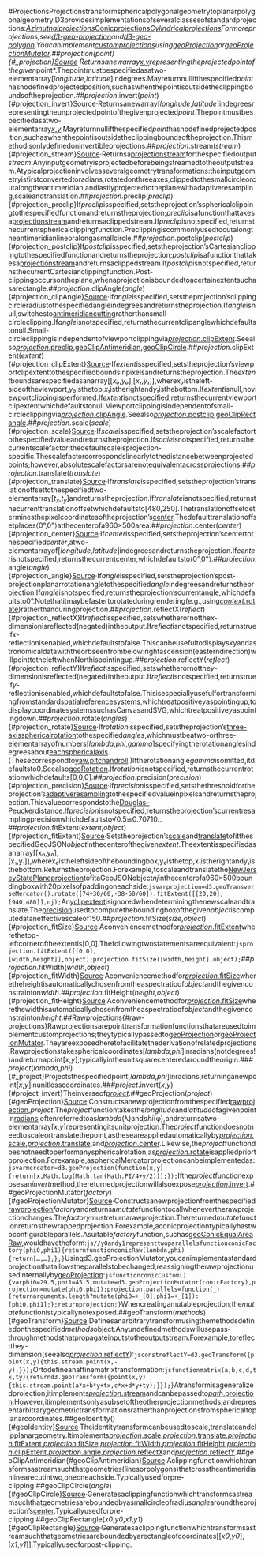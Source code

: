 #ProjectionsProjectionstransformsphericalpolygonalgeometrytoplanarpolygonalgeometry.D3providesimplementationsofseveralclassesofstandardprojections:*[Azimuthalprojections](./azimuthal.md)*[Conicprojections](./conic.md)*[Cylindricalprojections](./cylindrical.md)Formoreprojections,see[d3-geo-projection](https://github.com/d3/d3-geo-projection)and[d3-geo-polygon](https://github.com/d3/d3-geo-polygon).Youcanimplement[customprojections](#raw-projections)using[geoProjection](#geoProjection)or[geoProjectionMutator](#geoProjectionMutator).##*projection*(*point*){#_projection}[Source](https://github.com/d3/d3-geo/blob/main/src/projection/index.js)·Returnsanewarray[*x*,*y*](typicallyinpixels)representingtheprojectedpointofthegiven*point*.Thepointmustbespecifiedasatwo-elementarray[*longitude*,*latitude*]indegrees.Mayreturnnullifthespecified*point*hasnodefinedprojectedposition,suchaswhenthepointisoutsidetheclippingboundsoftheprojection.##*projection*.invert(*point*){#projection_invert}[Source](https://github.com/d3/d3-geo/blob/main/src/projection/index.js)·Returnsanewarray[*longitude*,*latitude*]indegreesrepresentingtheunprojectedpointofthegivenprojected*point*.Thepointmustbespecifiedasatwo-elementarray[*x*,*y*](typicallyinpixels).Mayreturnnullifthespecified*point*hasnodefinedprojectedposition,suchaswhenthepointisoutsidetheclippingboundsoftheprojection.Thismethodisonlydefinedoninvertibleprojections.##*projection*.stream(*stream*){#projection_stream}[Source](https://github.com/d3/d3-geo/blob/main/src/projection/index.js)·Returnsa[projectionstream](./stream.md)forthespecifiedoutput*stream*.Anyinputgeometryisprojectedbeforebeingstreamedtotheoutputstream.Atypicalprojectioninvolvesseveralgeometrytransformations:theinputgeometryisfirstconvertedtoradians,rotatedonthreeaxes,clippedtothesmallcircleorcutalongtheantimeridian,andlastlyprojectedtotheplanewithadaptiveresampling,scaleandtranslation.##*projection*.preclip(*preclip*){#projection_preclip}If*preclip*isspecified,setstheprojection’ssphericalclippingtothespecifiedfunctionandreturnstheprojection;*preclip*isafunctionthattakesa[projectionstream](./stream.md)andreturnsaclippedstream.If*preclip*isnotspecified,returnsthecurrentsphericalclippingfunction.Preclippingiscommonlyusedtocutalongtheantimeridianlineoralongasmallcircle.##*projection*.postclip(*postclip*){#projection_postclip}If*postclip*isspecified,setstheprojection’sCartesianclippingtothespecifiedfunctionandreturnstheprojection;*postclip*isafunctionthattakesa[projectionstream](./stream.md)andreturnsaclippedstream.If*postclip*isnotspecified,returnsthecurrentCartesianclippingfunction.Post-clippingoccursontheplane,whenaprojectionisboundedtoacertainextentsuchasarectangle.##*projection*.clipAngle(*angle*){#projection_clipAngle}[Source](https://github.com/d3/d3-geo/blob/main/src/projection/index.js)·If*angle*isspecified,setstheprojection’sclippingcircleradiustothespecifiedangleindegreesandreturnstheprojection.If*angle*isnull,switchesto[antimeridiancutting](https://observablehq.com/@d3/antimeridian-cutting)ratherthansmall-circleclipping.If*angle*isnotspecified,returnsthecurrentclipanglewhichdefaultstonull.Small-circleclippingisindependentofviewportclippingvia[*projection*.clipExtent](#projection_clipExtent).Seealso[*projection*.preclip](#projection_preclip),[geoClipAntimeridian](#geoClipAntimeridian),[geoClipCircle](#geoClipCircle).##*projection*.clipExtent(*extent*){#projection_clipExtent}[Source](https://github.com/d3/d3-geo/blob/main/src/projection/index.js)·If*extent*isspecified,setstheprojection’sviewportclipextenttothespecifiedboundsinpixelsandreturnstheprojection.The*extent*boundsarespecifiedasanarray\[\[<i>x₀</i>,<i>y₀</i>\],\[<i>x₁</i>,<i>y₁</i>\]\],where<i>x₀</i>istheleft-sideoftheviewport,<i>y₀</i>isthetop,<i>x₁</i>istherightand<i>y₁</i>isthebottom.If*extent*isnull,noviewportclippingisperformed.If*extent*isnotspecified,returnsthecurrentviewportclipextentwhichdefaultstonull.Viewportclippingisindependentofsmall-circleclippingvia[*projection*.clipAngle](#projection_clipAngle).Seealso[*projection*.postclip](#projection_postclip),[geoClipRectangle](#geoClipRectangle).##*projection*.scale(*scale*){#projection_scale}[Source](https://github.com/d3/d3-geo/blob/main/src/projection/index.js)·If*scale*isspecified,setstheprojection’sscalefactortothespecifiedvalueandreturnstheprojection.If*scale*isnotspecified,returnsthecurrentscalefactor;thedefaultscaleisprojection-specific.Thescalefactorcorrespondslinearlytothedistancebetweenprojectedpoints;however,absolutescalefactorsarenotequivalentacrossprojections.##*projection*.translate(*translate*){#projection_translate}[Source](https://github.com/d3/d3-geo/blob/main/src/projection/index.js)·If*translate*isspecified,setstheprojection’stranslationoffsettothespecifiedtwo-elementarray[<i>t<sub>x</sub></i>,<i>t<sub>y</sub></i>]andreturnstheprojection.If*translate*isnotspecified,returnsthecurrenttranslationoffsetwhichdefaultsto[480,250].Thetranslationoffsetdeterminesthepixelcoordinatesoftheprojection’s[center](#projection_center).Thedefaulttranslationoffsetplaces⟨0°,0°⟩atthecenterofa960×500area.##*projection*.center(*center*){#projection_center}[Source](https://github.com/d3/d3-geo/blob/main/src/projection/index.js)·If*center*isspecified,setstheprojection’scentertothespecified*center*,atwo-elementarrayof[*longitude*,*latitude*]indegreesandreturnstheprojection.If*center*isnotspecified,returnsthecurrentcenter,whichdefaultsto⟨0°,0°⟩.##*projection*.angle(*angle*){#projection_angle}[Source](https://github.com/d3/d3-geo/blob/main/src/projection/index.js)·If*angle*isspecified,setstheprojection’spost-projectionplanarrotationangletothespecified*angle*indegreesandreturnstheprojection.If*angle*isnotspecified,returnstheprojection’scurrentangle,whichdefaultsto0°.Notethatitmaybefastertorotateduringrendering(e.g.,using[*context*.rotate](https://developer.mozilla.org/docs/Web/API/CanvasRenderingContext2D/rotate))ratherthanduringprojection.##*projection*.reflectX(*reflect*){#projection_reflectX}If*reflect*isspecified,setswhetherornotthe*x*-dimensionisreflected(negated)intheoutput.If*reflect*isnotspecified,returnstrueif*x*-reflectionisenabled,whichdefaultstofalse.Thiscanbeusefultodisplayskyandastronomicaldatawiththeorbseenfrombelow:rightascension(easterndirection)willpointtotheleftwhenNorthispointingup.##*projection*.reflectY(*reflect*){#projection_reflectY}If*reflect*isspecified,setswhetherornotthe*y*-dimensionisreflected(negated)intheoutput.If*reflect*isnotspecified,returnstrueif*y*-reflectionisenabled,whichdefaultstofalse.Thisisespeciallyusefulfortransformingfromstandard[spatialreferencesystems](https://en.wikipedia.org/wiki/Spatial_reference_system),whichtreatpositive*y*aspointingup,todisplaycoordinatesystemssuchasCanvasandSVG,whichtreatpositive*y*aspointingdown.##*projection*.rotate(*angles*){#projection_rotate}[Source](https://github.com/d3/d3-geo/blob/main/src/projection/index.js)·If*rotation*isspecified,setstheprojection’s[three-axissphericalrotation](https://observablehq.com/@d3/three-axis-rotation)tothespecified*angles*,whichmustbeatwo-orthree-elementarrayofnumbers[*lambda*,*phi*,*gamma*]specifyingtherotationanglesindegreesabout[eachsphericalaxis](https://observablehq.com/@d3/three-axis-rotation).(Thesecorrespondto[yaw,pitchandroll](https://en.wikipedia.org/wiki/Aircraft_principal_axes).)Iftherotationangle*gamma*isomitted,itdefaultsto0.Seealso[geoRotation](./math.md#geoRotation).If*rotation*isnotspecified,returnsthecurrentrotationwhichdefaults[0,0,0].##*projection*.precision(*precision*){#projection_precision}[Source](https://github.com/d3/d3-geo/blob/main/src/projection/index.js)·If*precision*isspecified,setsthethresholdfortheprojection’s[adaptiveresampling](https://observablehq.com/@d3/adaptive-sampling)tothespecifiedvalueinpixelsandreturnstheprojection.Thisvaluecorrespondstothe[Douglas–Peucker](https://en.wikipedia.org/wiki/Ramer–Douglas–Peucker_algorithm)distance.If*precision*isnotspecified,returnstheprojection’scurrentresamplingprecisionwhichdefaultsto√0.5≅0.70710…##*projection*.fitExtent(*extent*,*object*){#projection_fitExtent}[Source](https://github.com/d3/d3-geo/blob/main/src/projection/index.js)·Setstheprojection’s[scale](#projection_scale)and[translate](#projection_translate)tofitthespecifiedGeoJSON*object*inthecenterofthegiven*extent*.Theextentisspecifiedasanarray\[\[x₀,y₀\],\[x₁,y₁\]\],wherex₀istheleftsideoftheboundingbox,y₀isthetop,x₁istherightandy₁isthebottom.Returnstheprojection.Forexample,toscaleandtranslatethe[NewJerseyStatePlaneprojection](https://observablehq.com/@d3/new-jersey-state-plane)tofitaGeoJSONobject*nj*inthecenterofa960×500boundingboxwith20pixelsofpaddingoneachside:```jsvarprojection=d3.geoTransverseMercator().rotate([74+30/60,-38-50/60]).fitExtent([[20,20],[940,480]],nj);```Any[clipextent](#projection_clipExtent)isignoredwhendeterminingthenewscaleandtranslate.The[precision](#projection_precision)usedtocomputetheboundingboxofthegiven*object*iscomputedataneffectivescaleof150.##*projection*.fitSize(*size*,*object*){#projection_fitSize}[Source](https://github.com/d3/d3-geo/blob/main/src/projection/index.js)·Aconveniencemethodfor[*projection*.fitExtent](#projection_fitExtent)wherethetop-leftcorneroftheextentis[0,0].Thefollowingtwostatementsareequivalent:```jsprojection.fitExtent([[0,0],[width,height]],object);projection.fitSize([width,height],object);```##*projection*.fitWidth(*width*,*object*){#projection_fitWidth}[Source](https://github.com/d3/d3-geo/blob/main/src/projection/index.js)·Aconveniencemethodfor[*projection*.fitSize](#projection_fitSize)wheretheheightisautomaticallychosenfromtheaspectratioof*object*andthegivenconstrainton*width*.##*projection*.fitHeight(*height*,*object*){#projection_fitHeight}[Source](https://github.com/d3/d3-geo/blob/main/src/projection/index.js)·Aconveniencemethodfor[*projection*.fitSize](#projection_fitSize)wherethewidthisautomaticallychosenfromtheaspectratioof*object*andthegivenconstrainton*height*.##Rawprojections{#raw-projections}Rawprojectionsarepointtransformationfunctionsthatareusedtoimplementcustomprojections;theytypicallypassedto[geoProjection](#geoProjection)or[geoProjectionMutator](#geoProjectionMutator).Theyareexposedheretofacilitatethederivationofrelatedprojections.Rawprojectionstakesphericalcoordinates[*lambda*,*phi*]inradians(notdegrees!)andreturnapoint[*x*,*y*],typicallyintheunitsquarecenteredaroundtheorigin.###*project*(*lambda*,*phi*){#_project}Projectsthespecifiedpoint[<i>lambda</i>,<i>phi</i>]inradians,returninganewpoint[*x*,*y*]inunitlesscoordinates.###*project*.invert(*x*,*y*){#project_invert}Theinverseof[*project*](#_project).##geoProjection(*project*){#geoProjection}[Source](https://github.com/d3/d3-geo/blob/main/src/projection/index.js)·Constructsanewprojectionfromthespecified[rawprojection](#raw-projections),*project*.The*project*functiontakesthe*longitude*and*latitude*ofagivenpointin[radians](http://mathworld.wolfram.com/Radian.html),oftenreferredtoas*lambda*(λ)and*phi*(φ),andreturnsatwo-elementarray[*x*,*y*]representingitsunitprojection.The*project*functiondoesnotneedtoscaleortranslatethepoint,astheseareappliedautomaticallyby[*projection*.scale](#projection_scale),[*projection*.translate](#projection_translate),and[*projection*.center](#projection_center).Likewise,the*project*functiondoesnotneedtoperformanysphericalrotation,as[*projection*.rotate](#projection_rotate)isappliedpriortoprojection.Forexample,asphericalMercatorprojectioncanbeimplementedas:```jsvarmercator=d3.geoProjection(function(x,y){return[x,Math.log(Math.tan(Math.PI/4+y/2))];});```Ifthe*project*functionexposesan*invert*method,thereturnedprojectionwillalsoexpose[*projection*.invert](#projection_invert).##geoProjectionMutator(*factory*){#geoProjectionMutator}[Source](https://github.com/d3/d3-geo/blob/main/src/projection/index.js)·Constructsanewprojectionfromthespecified[rawprojection](#_project)*factory*andreturnsa*mutate*functiontocallwhenevertherawprojectionchanges.The*factory*mustreturnarawprojection.Thereturned*mutate*functionreturnsthewrappedprojection.Forexample,aconicprojectiontypicallyhastwoconfigurableparallels.Asuitable*factory*function,suchas[geoConicEqualAreaRaw](./conic.md#geoConicEqualArea),wouldhavetheform:```js//y0andy1representtwoparallelsfunctionconicFactory(phi0,phi1){returnfunctionconicRaw(lambda,phi){return[…,…];};}```Usingd3.geoProjectionMutator,youcanimplementastandardprojectionthatallowstheparallelstobechanged,reassigningtherawprojectionusedinternallyby[geoProjection](#geoProjection):```jsfunctionconicCustom(){varphi0=29.5,phi1=45.5,mutate=d3.geoProjectionMutator(conicFactory),projection=mutate(phi0,phi1);projection.parallels=function(_){returnarguments.length?mutate(phi0=+_[0],phi1=+_[1]):[phi0,phi1];};returnprojection;}```Whencreatingamutableprojection,the*mutate*functionistypicallynotexposed.##geoTransform(*methods*){#geoTransform}[Source](https://github.com/d3/d3-geo/blob/main/src/transform.js)·Definesanarbitrarytransformusingthemethodsdefinedonthespecified*methods*object.Anyundefinedmethodswillusepass-throughmethodsthatpropagateinputstotheoutputstream.Forexample,toreflectthe*y*-dimension(seealso[*projection*.reflectY](#projection_reflectY)):```jsconstreflectY=d3.geoTransform({point(x,y){this.stream.point(x,-y);}});```Ortodefineanaffinematrixtransformation:```jsfunctionmatrix(a,b,c,d,tx,ty){returnd3.geoTransform({point(x,y){this.stream.point(a*x+b*y+tx,c*x+d*y+ty);}});}```Atransformisageneralizedprojection;itimplements[*projection*.stream](#projection_stream)andcanbepassedto[*path*.projection](./path.md#path_projection).However,itimplementsonlyasubsetoftheotherprojectionmethods,andrepresentarbitrarygeometrictransformationsratherthanprojectionsfromsphericaltoplanarcoordinates.##geoIdentity(){#geoIdentity}[Source](https://github.com/d3/d3-geo/blob/main/src/projection/identity.js)·Theidentitytransformcanbeusedtoscale,translateandclipplanargeometry.Itimplements[*projection*.scale](#projection_scale),[*projection*.translate](#projection_translate),[*projection*.fitExtent](#projection_fitExtent),[*projection*.fitSize](#projection_fitSize),[*projection*.fitWidth](#projection_fitWidth),[*projection*.fitHeight](#projection_fitHeight),[*projection*.clipExtent](#projection_clipExtent),[*projection*.angle](#projection_angle),[*projection*.reflectX](#projection_reflectX)and[*projection*.reflectY](#projection_reflectY).##geoClipAntimeridian{#geoClipAntimeridian}[Source](https://github.com/d3/d3-geo/blob/main/src/clip/antimeridian.js)·Aclippingfunctionwhichtransformsastreamsuchthatgeometries(linesorpolygons)thatcrosstheantimeridianlinearecutintwo,oneoneachside.Typicallyusedforpre-clipping.##geoClipCircle(*angle*){#geoClipCircle}[Source](https://github.com/d3/d3-geo/blob/main/src/clip/circle.js)·Generatesaclippingfunctionwhichtransformsastreamsuchthatgeometriesareboundedbyasmallcircleofradius*angle*aroundtheprojection’s[center](#projection_center).Typicallyusedforpre-clipping.##geoClipRectangle(*x0*,*y0*,*x1*,*y1*){#geoClipRectangle}[Source](https://github.com/d3/d3-geo/blob/main/src/clip/rectangle.js)·Generatesaclippingfunctionwhichtransformsastreamsuchthatgeometriesareboundedbyarectangleofcoordinates[[<i>x0</i>,<i>y0</i>],[<i>x1</i>,<i>y1</i>]].Typicallyusedforpost-clipping.
